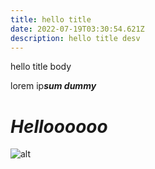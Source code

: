 ```yaml
---
title: hello title
date: 2022-07-19T03:30:54.621Z
description: hello title desv
---
```

hello title body



lorem ip***sum dummy***

# ***Helloooooo***

![alt](/img/pexels-pixabay-73910.jpg "title")
